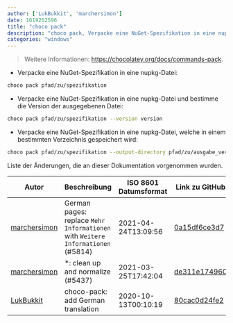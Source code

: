 ```yaml
---
author: ['LukBukkit', 'marchersimon']
date: 1619262596
title: "choco pack"
description: "choco pack, Verpacke eine NuGet-Spezifikation in eine nupkg-Datei."
categories: "windows"
---
```

> Weitere Informationen: <https://chocolatey.org/docs/commands-pack>.

- Verpacke eine NuGet-Spezifikation in eine nupkg-Datei:

```bash
choco pack pfad/zu/spezifikation
```

- Verpacke eine NuGet-Spezifikation in eine nupkg-Datei und bestimme die Version der ausgegebenen Datei:

```bash
choco pack pfad/zu/spezifikation --version version
```

- Verpacke eine NuGet-Spezifikation in eine nupkg-Datei, welche in einem bestimmten Verzeichnis gespeichert wird:

```bash
choco pack pfad/zu/spezifikation --output-directory pfad/zu/ausgabe_verzeichnis
```
Liste der Änderungen, die an dieser Dokumentation vorgenommen wurden.


Autor | Beschreibung | ISO 8601 Datumsformat | Link zu GitHub
------|-----|-----|-----
[marchersimon](mailto:50295997+marchersimon@users.noreply.github.com) | German pages: replace `Mehr Informationen` with `Weitere Informationen` (#5814) | 2021-04-24T13:09:56 | [0a15df6ce3d7](https://github.com/tldr-pages/tldr/commit/0a15df6ce3d790b71b8fa4ae2e8befe0ed0806c7)
[marchersimon](mailto:50295997+marchersimon@users.noreply.github.com) | *: clean up and normalize (#5437) | 2021-03-25T17:42:04 | [de311e174960](https://github.com/tldr-pages/tldr/commit/de311e17496083a7f805793ef228995ecc7e8c97)
[LukBukkit](mailto:luk.bukkit@gmail.com) | choco-pack: add German translation | 2020-10-13T00:10:19 | [80cac0d24fe2](https://github.com/tldr-pages/tldr/commit/80cac0d24fe2651bc4dcd3dd5f46323da9676306)

